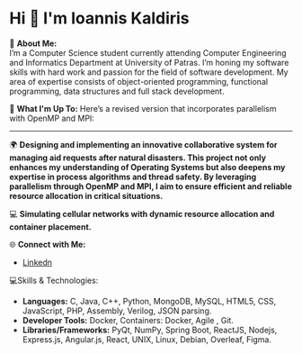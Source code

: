 # Hi 👋 I'm Ioannis Kaldiris

💫 **About Me:**  
I’m a Computer Science student currently attending Computer Engineering and Informatics Department at University of Patras. I’m honing my software skills with hard work and passion for the field of software development. My area of expertise consists of object-oriented programming, functional programming, data structures and full stack development.

🚀 **What I'm Up To:**  Here’s a revised version that incorporates parallelism with OpenMP and MPI:

---

🌍 **Designing and implementing an innovative collaborative system for managing aid requests after natural disasters. This project not only enhances my understanding of Operating Systems but also deepens my expertise in process algorithms and thread safety. By leveraging parallelism through OpenMP and MPI, I aim to ensure efficient and reliable resource allocation in critical situations.**


💻 **Simulating cellular networks with dynamic resource allocation and container placement.**


🌐 **Connect with Me:**  
- [Linkedn](https://www.linkedin.com/in/ioannis-kaldiris-9b461227a/)


💻Skills & Technologies:
- **Languages:** C, Java, C++, Python, MongoDB, MySQL, HTML5, CSS, JavaScript, PHP, Assembly, Verilog, JSON parsing. 
- **Developer Tools:** Docker, Containers: Docker, Agile , Git.
- **Libraries/Frameworks:** PyQt, NumPy, Spring Boot, ReactJS,  Nodejs, Express.js, Angular.js, React, UNIX, Linux, Debian, Overleaf, Figma.

